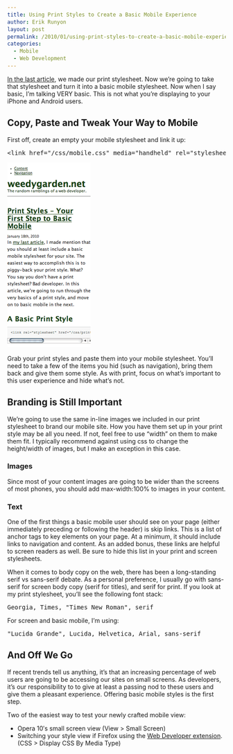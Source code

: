 ```yaml
---
title: Using Print Styles to Create a Basic Mobile Experience
author: Erik Runyon
layout: post
permalink: /2010/01/using-print-styles-to-create-a-basic-mobile-experience/
categories:
  - Mobile
  - Web Development
---
```

[In the last article](/2010/01/print-styles-your-first-step-to-basic-mobile/), we made our print stylesheet. Now we’re going to take that stylesheet and turn it into a basic mobile stylesheet. Now when I say basic, I’m talking VERY basic. This is not what you’re displaying to your iPhone and Android users.<!-- more -->

## Copy, Paste and Tweak Your Way to Mobile

First off, create an empty your mobile stylesheet and link it up:

<pre>&lt;link href="/css/mobile.css" media="handheld" rel="stylesheet" type="text/css" /&gt;</pre>

<img class="alignright" src="/images/2010/basic-mobile.png" alt="Basic mobile display" />

Grab your print styles and paste them into your mobile stylesheet. You’ll need to take a few of the items you hid (such as navigation), bring them back and give them some style. As with print, focus on what’s important to this user experience and hide what’s not.

## Branding is Still Important

We’re going to use the same in-line images we included in our print stylesheet to brand our mobile site. How you have them set up in your print style may be all you need. If not, feel free to use “width” on them to make them fit. I typically recommend against using css to change the height/width of images, but I make an exception in this case. <!-- more -->

### Images

Since most of your content images are going to be wider than the screens of most phones, you should add max-width:100% to images in your content.

### Text

One of the first things a basic mobile user should see on your page (either immediately preceding or following the header) is skip links. This is a list of anchor tags to key elements on your page. At a minimum, it should include links to navigation and content. As an added bonus, these links are helpful to screen readers as well. Be sure to hide this list in your print and screen stylesheets.

When it comes to body copy on the web, there has been a long-standing serif vs sans-serif debate. As a personal preference, I usually go with sans-serif for screen body copy (serif for titles), and serif for print. If you look at my print stylesheet, you’ll see the following font stack:

<pre>Georgia, Times, "Times New Roman", serif</pre>

For screen and basic mobile, I’m using:

<pre>"Lucida Grande", Lucida, Helvetica, Arial, sans-serif</pre>

## And Off We Go

If recent trends tell us anything, it’s that an increasing percentage of web users are going to be accessing our sites on small screens. As developers, it’s our responsibility to to give at least a passing nod to these users and give them a pleasant experience. Offering basic mobile styles is the first step.

<div class="note">

Two of the easiest way to test your newly crafted mobile view:

* Opera 10′s small screen view (View > Small Screen)
* Switching your style view if Firefox using the <a href="http://chrispederick.com/work/web-developer/">Web Developer extension</a>. (CSS > Display CSS By Media Type)

</div>
